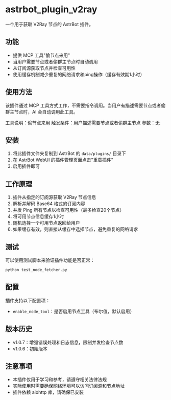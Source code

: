 # astrbot_plugin_v2ray

一个用于获取 V2Ray 节点的 AstrBot 插件。

## 功能

- 提供 MCP 工具"偷节点来用"
- 当用户需要节点或者偷群主节点时自动调用
- 从订阅源获取节点并检查可用性
- 使用缓存机制减少重复的网络请求和ping操作（缓存有效期1小时）

## 使用方法

该插件通过 MCP 工具方式工作，不需要指令调用。当用户有描述需要节点或者偷群主节点时，AI 会自动调用此工具。

工具说明：偷节点来用
触发条件：用户描述需要节点或者偷群主节点
参数：无

## 安装

1. 将此插件文件夹复制到 AstrBot 的 `data/plugins/` 目录下
2. 在 AstrBot WebUI 的插件管理页面点击"重载插件"
3. 启用插件即可

## 工作原理

1. 插件从指定的订阅源获取 V2Ray 节点信息
2. 解析并解码 Base64 格式的订阅内容
3. 并发 Ping 所有节点以检查可用性（最多检查20个节点）
4. 将可用节点信息缓存1小时
5. 随机选择一个可用节点返回给用户
6. 如果缓存有效，则直接从缓存中选择节点，避免重复的网络请求

## 测试

可以使用测试脚本来验证插件功能是否正常：

```bash
python test_node_fetcher.py
```

## 配置

插件支持以下配置项：

- `enable_node_tool`：是否启用节点工具（布尔值，默认启用）

## 版本历史

- v1.0.7：增强错误处理和日志信息，限制并发检查节点数
- v1.0.6：初始版本

## 注意事项

- 本插件仅用于学习和参考，请遵守相关法律法规
- 实际使用时需要确保网络环境可以访问订阅源和节点地址
- 插件依赖 aiohttp 库，请确保已安装